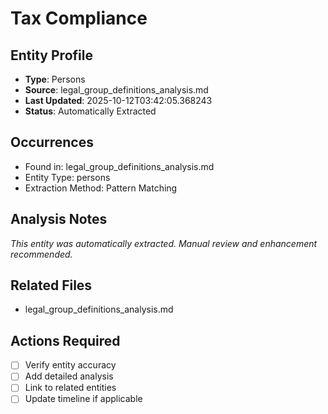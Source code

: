 # Tax Compliance

## Entity Profile
- **Type**: Persons
- **Source**: legal_group_definitions_analysis.md
- **Last Updated**: 2025-10-12T03:42:05.368243
- **Status**: Automatically Extracted

## Occurrences
- Found in: legal_group_definitions_analysis.md
- Entity Type: persons
- Extraction Method: Pattern Matching

## Analysis Notes
*This entity was automatically extracted. Manual review and enhancement recommended.*

## Related Files
- legal_group_definitions_analysis.md

## Actions Required
- [ ] Verify entity accuracy
- [ ] Add detailed analysis
- [ ] Link to related entities
- [ ] Update timeline if applicable
